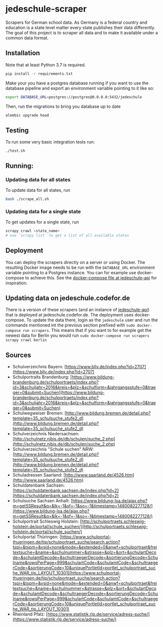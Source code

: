 # jedeschule-scraper

Scrapers for German school data. As Germany is a federal country and education is a state level matter every 
state publishes their data differently. The goal of this project is to scraper all data and to make it available
under a common data format.

## Installation
Note that at least Python 3.7 is required.

```bash
pip install -r requirements.txt
```

Make your you have a postgres database running if you want
to use the database pipeline and export an environment
variable pointing to it like so:
```sh
export DATABASE_URL=postgres://postgres@0.0.0.0:5432/jedeschule
```
Then, run the migrations to bring you database up to date
```sh
alembic upgrade head
```


## Testing
To run some very basic integration tests run:
```
./test.sh
```

## Running:
### Updating data for all states
To update data for all states, run
```bash
bash ./scrape_all.sh
```

### Updating data for a single state
To get updates for a single state, run
```bash
scrapy crawl <state_name>
# use `scrapy list` to get a list of all available states
```

## Deployment
You can deploy the scrapers directly on a server or using Docker. The resulting Docker
image needs to be run with the `DATABASE_URL` environment variable pointing to a Postgres
instance. You can for example use docker-compose to achieve this. See the
[docker-compose file at jedeschule-api](https://github.com/codeforberlin/jedeschule-api/blob/master/docker-compose.yml)
for inspiration.

## Updating data on jedeschule.codefor.de
There is a version of these scrapers (and an instance of [jedeschule-api](
https://github.com/codeforberlin/jedeschule-api)) that is deployed at
jedeschule.codefor.de.
The deployment uses docker-compose. To update the data there, login as the
`jedeschule` user and run the commands mentioned int the previous section
prefixed with `sudo docker-compose run scrapers`. This means that if you
want to for example get the newest data for Berlin you would run `sudo docker-compose run scrapers scrapy crawl berlin`


## Sources
* Schulverzeichnis Bayern: [https://www.bllv.de/index.php?id=2707](https://www.bllv.de/index.php?id=2707)
* Schulportraits Brandenburg: [https://www.bildung-brandenburg.de/schulportraets/index.php?id=3&schuljahr=2016&kreis=&plz=&schulform=&jahrgangsstufe=0&traeger=0&submit=Suchen](https://www.bildung-brandenburg.de/schulportraets/index.php?id=3&schuljahr=2016&kreis=&plz=&schulform=&jahrgangsstufe=0&traeger=0&submit=Suchen)
* Schulwegweiser Bremen: [http://www.bildung.bremen.de/detail.php?template=35_schulsuche_stufe2_d](http://www.bildung.bremen.de/detail.php?template=35_schulsuche_stufe2_d)
* Schulverzeichnis Niedersachsen: [http://schulnetz.nibis.de/db/schulen/suche_2.php](http://schulnetz.nibis.de/db/schulen/suche_2.php)
* Schulverzeichnis "Schule suchen" NRW:[http://www.bildung.bremen.de/detail.php?template=35_schulsuche_stufe2_d](http://www.bildung.bremen.de/detail.php?template=35_schulsuche_stufe2_d)
* Schuladressen Saarland: [http://www.saarland.de/4526.htm](http://www.saarland.de/4526.htm)
* Schuldatenbank Sachsen: [https://schuldatenbank.sachsen.de/index.php?id=2](https://schuldatenbank.sachsen.de/index.php?id=2)
* Schulsuche Sachsen Anhalt: [https://www.bildung-lsa.de/ajax.php?m=getSSResult&q=&lk=-1&sf=-1&so=-1&timestamp=1480082277128/](https://www.bildung-lsa.de/ajax.php?m=getSSResult&q=&lk=-1&sf=-1&so=-1&timestamp=1480082277128/)
* Schulportrait Schleswig Holstein: [http://schulportraets.schleswig-holstein.de/portal/schule_suchen/](http://schulportraets.schleswig-holstein.de/portal/schule_suchen/)
* Schulportal Thüringen: [https://www.schulportal-thueringen.de/tip/schulportraet_suche/search.action?tspi=&tspm=&vsid=none&mode=&extended=0&anwf=schulportraet&freitextsuche=&name=&schulnummer=&strasse=&plz=&ort=&schulartDecode=&schulamtDecode=&schultraegerDecode=&sortierungDecode=Schulname&rowsPerPage=999&schulartCode=&schulamtCode=&schultraegerCode=&sortierungCode=10&uniquePortletId=portlet_schulportraet_suche_WAR_tip_LAYOUT_10301](https://www.schulportal-thueringen.de/tip/schulportraet_suche/search.action?tspi=&tspm=&vsid=none&mode=&extended=0&anwf=schulportraet&freitextsuche=&name=&schulnummer=&strasse=&plz=&ort=&schulartDecode=&schulamtDecode=&schultraegerDecode=&sortierungDecode=Schulname&rowsPerPage=999&schulartCode=&schulamtCode=&schultraegerCode=&sortierungCode=10&uniquePortletId=portlet_schulportraet_suche_WAR_tip_LAYOUT_10301)
* Rheinland Pfalz: [https://www.statistik.rlp.de/service/adress-suche/](https://www.statistik.rlp.de/service/adress-suche/)

